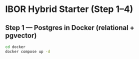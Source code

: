 # IBOR Hybrid Starter (Step 1–4)

## Step 1 — Postgres in Docker (relational + pgvector)
```bash
cd docker
docker compose up -d
